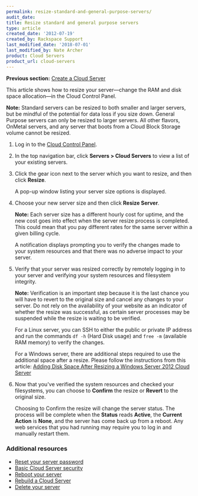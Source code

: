```yaml
---
permalink: resize-standard-and-general-purpose-servers/
audit_date:
title: Resize standard and general purpose servers
type: article
created_date: '2012-07-19'
created_by: Rackspace Support
last_modified_date: '2018-07-01'
last_modified_by: Nate Archer
product: Cloud Servers
product_url: cloud-servers
---
```


**Previous section:** [Create a Cloud Server](/how-to/create-a-cloud-server)

This article shows how to resize your server&mdash;change the RAM and disk space allocation&mdash;in the Cloud Control Panel.

**Note:** Standard servers can be resized to both smaller and larger servers, but be mindful of the potential for data loss if you size down. General Purpose servers can only be resized to larger servers. All other flavors, OnMetal servers, and any server that boots from a Cloud Block Storage volume cannot be resized.

1. Log in to the [Cloud Control Panel](https://mycloud.rackspace.com).

2. In the top navigation bar, click **Servers > Cloud Servers** to view a list of your existing servers.

3. Click the gear icon next to the server which you want to resize, and then click **Resize**.

   A pop-up window listing your server size options is displayed.

4. Choose your new server size and then click **Resize Server**.

   **Note:** Each server size has a different hourly cost for uptime, and the new cost goes into effect when the server resize process is completed. This could mean that you pay different rates for the same server within a given billing cycle.

   A notification displays prompting you to verify the changes made to your system resources and that there was no adverse impact to your server.

5. Verify that your server was resized correctly by remotely logging in to your server and verifying your system resources and filesystem integrity.

   **Note:** Verification is an important step because it is the last chance you will have to revert to the original size and cancel any changes to your server. Do not rely on the availability of your website as an indicator of whether the resize was successful, as certain server processes may be suspended while the resize is waiting to be verified.

   For a Linux server, you can SSH to either the public or private IP address and run the commands `df -h` (Hard Disk usage) and `free -m` (available RAM memory) to verify the changes.

   For a Windows server, there are additional steps required to use the additional space after a resize.  Please follow the instructions from this article: [Adding Disk Space After Resizing a Windows Server 2012 Cloud Server](/how-to/adding-disk-space-after-resizing-a-windows-server-2012-cloud-server)

6. Now that you've verified the system resources and checked your filesystems, you can choose to **Confirm** the resize or **Revert** to the original size.  

   Choosing to Confirm the resize will change the server status. The process will be complete when the **Status** reads **Active**, the **Current Action** is **None**, and the server has come back up from a reboot. Any web services that you had running may require you to log in and manually restart them.

### Additional resources

- [Reset your server password](/how-to/reset-your-server-password)
- [Basic Cloud Server security](/how-to/basic-cloud-server-security)
- [Reboot your server](/how-to/reboot-your-server)
- [Rebuild a Cloud Server](/how-to/rebuild-a-cloud-server)
- [Delete your server](/how-to/deleting-your-server)
